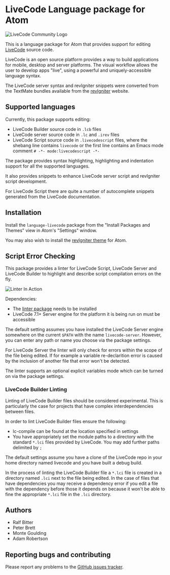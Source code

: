 # LiveCode Language package for Atom

![LiveCode Community Logo](http://livecode.com/wp-content/uploads/2015/02/livecode-logo.png)

This is a language package for Atom that provides support for editing
[LiveCode](http://livecode.com/) source code.

LiveCode is an open source platform provides a way to build applications for
mobile, desktop and server platforms. The visual workflow allows the user to
develop apps "live", using a powerful and uniquely-accessible language syntax.

The LiveCode server syntax and revIgniter snippets were converted from the
TextMate bundles available from the [revIgniter](http://revigniter.com/)
website.

## Supported languages

Currently, this package supports editing:

* LiveCode Builder source code in `.lcb` files
* LiveCode server source code in `.lc` and `.irev` files
* LiveCode Script source code in `.livecodescript` files, where the shebang line
contains `livecode` or the first line contains an Emacs mode comment
`# -*- mode:livecodescript -*-`

The package provides syntax highlighting, highlighting and indentation support
for all the supported languages.

It also provides snippets to enhance LiveCode server script and revIgniter
script development.

For LiveCode Script there are quite a number of autocomplete snippets generated
from the LiveCode documentation.

## Installation

Install the `language-livecode` package from the "Install Packages and Themes"
view in Atom's "Settings" window.

You may also wish to install the [revIgniter theme](https://atom.io/themes/revigniter-syntax)
for Atom.

## Script Error Checking

This package provides a linter for LiveCode Script, LiveCode Server and LiveCode
Builder to highlight and describe script compilation errors on the fly.

![Linter In Action](http://ecove.on-rev.com/linter.gif)

Dependencies:

 * The [linter package](https://atom.io/packages/linter) needs to be installed
 * LiveCode 7.1+ Server engine for the platform it is being run on must be
 accessible

The default setting assumes you have installed the LiveCode Server engine somewhere
on the current `$PATH` with the name `livecode-server`. However, you can enter any
path or name you choose via the package settings.

For LiveCode Server the linter will only check for errors within the scope of
the file being edited. If for example a variable re-declarition error is caused
by the inclusion of another file that error won't be detected.

The linter supports an optional explicit variables mode which can be turned on
via the package settings.

### LiveCode Builder Linting

Linting of LiveCode Builder files should be considered experimental. This is
particularly the case for projects that have complex interdependencies between
files.

In order to lint LiveCode Builder files ensure the following:

 * lc-compile can be found at the location specified in settings
 * You have appropriately set the module paths to a directory with the standard
`*.lci` files provided by LiveCode. You may add further paths delimited by `;`

The default settings assume you have a clone of the LiveCode repo in
your home directory named livecode and you have built a debug build.

In the process of linting the LiveCode Builder file a `*.lci` file is created in
a directory named `.lci` next to the file being edited. In the case of files
that have dependencies you may receive a dependency error if you edit a
file with the dependency before those it depends on because it won't be able to
fine the appropriate `*.lci` file in the `.lci` directory.

## Authors

* Ralf Bitter
* Peter Brett
* Monte Goulding
* Adam Robertson

## Reporting bugs and contributing

Please report any problems to the [GitHub issues tracker]( https://github.com/peter-b/atom-language-livecode/issues).
